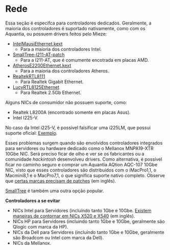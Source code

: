 # Rede

Essa seção é específca para controladores dedicados. Geralmente, a maioria dos controladores é suportado nativamente, como com os Aquantia, ou possuem drivers feitos pelo Mieze:

* [IntelMausiEthernet.kext](https://github.com/Mieze/IntelMausiEthernet)
  * Para a maioria dos controladores Intel.
* [SmallTree-I211-AT-patch](https://github.com/khronokernel/SmallTree-I211-AT-patch/releases)
  * Para a I211-AT, que é comumente encotrada em placas AMD.
* [AtherosE2200Ethernet.kext](https://github.com/Mieze/AtherosE2200Ethernet)
  * Para a maioria dos controladores Atheros.
* [RealtekRTL8111](https://github.com/Mieze/RTL8111_driver_for_OS_X)
  * Para Realtek Gigabit Ethernet.
* [LucyRTL8125Ethernet](https://github.com/Mieze/LucyRTL8125Ethernet)
  * Para Realtek 2.5Gb Ethernet.

Alguns NICs de consumidor não possuem suporte, como:

* Realtek L8200A (encontrado somente em placas Asus).
* Intel I225-V.

No caso da Intel i225-V, é possível falsificar uma i225LM, que possui suporte oficial: [Exemplo](https://deomkds.github.io/OpenCore-Install-Guide/config.plist/comet-lake.html#deviceproperties).

Esses problemas surgem quando são envolvidos controladores integrados para servidores ou hardware dedicado como o Mellanox MNPA19-XTR 10Gbe NIC. Será preciso ficar de olho e ver se os fabricantes ou a comunidade *hackintosh* desenvolveu drivers. Como alternativa, é possível ficar no caminho seguro e comprar um Aquantia AQtion AQC-107 10Gbe NIC, visto que esses controladores são distribuídos com o iMacPro1,1, o Macmini8,1 e o MacPro7,1, o que significa suporte nativo completo. Observe que [certas marcas precisam de patches](https://www.insanelymac.com/forum/topic/330614-aquantia-10-gb-ethernet-support-thread-10132-upwards/) (em inglês).

[SmallTree](https://www.small-tree.com/categories/10gb-ethernet-cards/) é também uma outra opção popular.

**Controladores a se evitar**

* NICs Intel para Servidores (incluíndo tanto 1Gbe e 10Gbe. [Existem maneiras de contornar em NICs X520 e X540](https://www.tonymacx86.com/threads/how-to-build-your-own-imac-pro-successful-build-extended-guide.229353/) (em inglês).
* NICs HP para Servidores (incluindo tanto 1Gbe e 10Gbe, geralmente são Qlogic com marca da HP).
* NICs da Dell para Servidores (incluíndo tanto 1Gbe e 10Gbe, geralmente são Broadcom ou Intel com marca da Dell).
* NICs da Mellanox.
